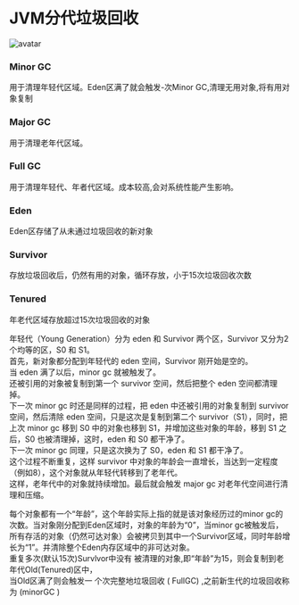 # JVM分代垃圾回收
![avatar](https://upload-images.jianshu.io/upload_images/1527923-ae6b5c45212fc181.jpg?imageMogr2/auto-orient/strip|imageView2/2/w/922/format/webp)  
### Minor GC
用于清理年轻代区域。Eden区满了就会触发-次Minor GC,清理无用对象,将有用对象复制
### Major GC
用于清理老年代区域。
### Full GC
用于清理年轻代、年者代区域。成本较高,会对系统性能产生影响。
### Eden
Eden区存储了从未通过垃圾回收的新对象
### Survivor
存放垃圾回收后，仍然有用的对象，循环存放，小于15次垃圾回收次数
### Tenured
年老代区域存放超过15次垃圾回收的对象

年轻代（Young Generation）分为 eden 和 Survivor 两个区，Survivor 又分为2个均等的区，S0 和 S1。  
首先，新对象都分配到年轻代的 eden 空间，Survivor 刚开始是空的。  
当 eden 满了以后，minor gc 就被触发了。  
还被引用的对象被复制到第一个 survivor 空间，然后把整个 eden 空间都清理掉。  
下一次 minor gc 时还是同样的过程，把 eden 中还被引用的对象复制到 survivor 空间，然后清除 eden 空间，只是这次是复制到第二个 survivor（S1），同时，把上次 minor gc 移到 S0 中的对象也移到 S1，并增加这些对象的年龄，移到 S1 之后，S0 也被清理掉，这时，eden 和 S0 都干净了。  
下一次 minor gc 同理，只是这次换为了 S0，eden 和 S1 都干净了。  
这个过程不断重复，这样 survivor 中对象的年龄会一直增长，当达到一定程度（例如8），这个对象就从年轻代转移到了老年代。  
这样，老年代中的对象就持续增加。最后就会触发 major gc 对老年代空间进行清理和压缩。    

每个对象都有一个“年龄”，这个年龄实际上指的就是该对象经历过的minor gc的次数。当对象刚分配到Eden区域时，对象的年龄为“0”，当minor gc被触发后，所有存活的对象（仍然可达对象）会被拷贝到其中一个Survivor区域，同时年龄增长为“1”。并清除整个Eden内存区域中的非可达对象。  
重复多次(默认15次)Survlvor中没有 被清理的对象,即“年龄”为15，则会复制到老年代Old(Tenured)区中，  
当Old区满了则会触发一 个次完整地垃圾回收 ( FullGC) ,之前新生代的垃圾回收称为 (minorGC )  
  
